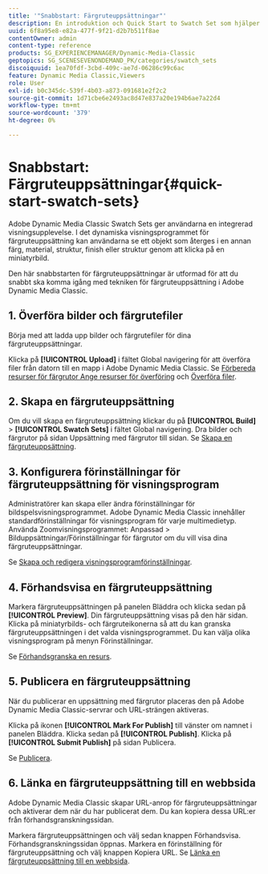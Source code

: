 ```yaml
---
title: '"Snabbstart: Färgruteuppsättningar"'
description: En introduktion och Quick Start to Swatch Set som hjälper dig att komma igång snabbt.
uuid: 6f8a95e8-e82a-477f-9f21-d2b7b511f8ae
contentOwner: admin
content-type: reference
products: SG_EXPERIENCEMANAGER/Dynamic-Media-Classic
geptopics: SG_SCENESEVENONDEMAND_PK/categories/swatch_sets
discoiquuid: 1ea70fdf-3cbd-409c-ae7d-06286c99c6ac
feature: Dynamic Media Classic,Viewers
role: User
exl-id: b0c345dc-539f-4b03-a873-091681e2f2c2
source-git-commit: 1d71cbe6e2493ac8d47e837a20e194b6ae7a22d4
workflow-type: tm+mt
source-wordcount: '379'
ht-degree: 0%

---
```


# Snabbstart: Färgruteuppsättningar{#quick-start-swatch-sets}

Adobe Dynamic Media Classic Swatch Sets ger användarna en integrerad visningsupplevelse. I det dynamiska visningsprogrammet för färgruteuppsättning kan användarna se ett objekt som återges i en annan färg, material, struktur, finish eller struktur genom att klicka på en miniatyrbild.

Den här snabbstarten för färgruteuppsättningar är utformad för att du snabbt ska komma igång med tekniken för färgruteuppsättning i Adobe Dynamic Media Classic.

## 1. Överföra bilder och färgrutefiler

Börja med att ladda upp bilder och färgrutefiler för dina färgruteuppsättningar.

Klicka på **[!UICONTROL Upload]** i fältet Global navigering för att överföra filer från datorn till en mapp i Adobe Dynamic Media Classic. Se [Förbereda resurser för färgrutor Ange resurser för överföring](preparing-swatch-set-assets-upload.md#preparing-swatch-set-assets-for-upload) och [Överföra filer](uploading-files.md#uploading-your-files).

## 2. Skapa en färgruteuppsättning

Om du vill skapa en färgruteuppsättning klickar du på **[!UICONTROL Build]** > **[!UICONTROL Swatch Sets]** i fältet Global navigering. Dra bilder och färgrutor på sidan Uppsättning med färgrutor till sidan. Se [Skapa en färgruteuppsättning](creating-swatch-set.md#creating-a-swatch-set).

## 3. Konfigurera förinställningar för färgruteuppsättning för visningsprogram

Administratörer kan skapa eller ändra förinställningar för bildspelsvisningsprogrammet. Adobe Dynamic Media Classic innehåller standardförinställningar för visningsprogram för varje multimedietyp. Använda Zoomvisningsprogrammet: Anpassad > Bilduppsättningar/Förinställningar för färgrutor om du vill visa dina färgruteuppsättningar.

Se [Skapa och redigera visningsprogramförinställningar](application-setup.md#adding-and-editing-viewer-presets).

## 4. Förhandsvisa en färgruteuppsättning

Markera färgruteuppsättningen på panelen Bläddra och klicka sedan på **[!UICONTROL Preview]**. Din färgruteuppsättning visas på den här sidan. Klicka på miniatyrbilds- och färgruteikonerna så att du kan granska färgruteuppsättningen i det valda visningsprogrammet. Du kan välja olika visningsprogram på menyn Förinställningar.

Se [Förhandsgranska en resurs](previewing-asset.md#previewing-an-asset).

## 5. Publicera en färgruteuppsättning

När du publicerar en uppsättning med färgrutor placeras den på Adobe Dynamic Media Classic-servrar och URL-strängen aktiveras.

Klicka på ikonen **[!UICONTROL Mark For Publish]** till vänster om namnet i panelen Bläddra. Klicka sedan på **[!UICONTROL Publish]**. Klicka på **[!UICONTROL Submit Publish]** på sidan Publicera.

Se [Publicera](publishing-files.md#publishing-files).

## 6. Länka en färgruteuppsättning till en webbsida

Adobe Dynamic Media Classic skapar URL-anrop för färgruteuppsättningar och aktiverar dem när du har publicerat dem. Du kan kopiera dessa URL:er från förhandsgranskningssidan.

Markera färgruteuppsättningen och välj sedan knappen Förhandsvisa. Förhandsgranskningssidan öppnas. Markera en förinställning för färgruteuppsättning och välj knappen Kopiera URL. Se [Länka en färgruteuppsättning till en webbsida](linking-swatch-set-web-page.md#linking-a-swatch-set-to-a-web-page).
